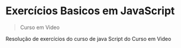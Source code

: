 # Exercícios Basicos em JavaScript
> Curso em Video

Resolução de exercícios do curso de java Script do Curso em Video 
